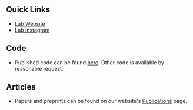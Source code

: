 ## Quick Links
- [Lab Website](https://macleanlab.uchicago.edu)
- [Lab Instagram](https://www.instagram.com/macleanlab)

## Code
- Published code can be found [here](https://github.com/MacLean-Lab-UChicago/published-code). Other code is available by reasonable request.

## Articles
- Papers and preprints can be found on our website's [Publications](https://macleanlab.uchicago.edu/publications-2) page.
